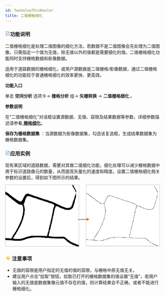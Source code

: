 ```yaml
---
id: TwoValueThinRaster
title: 二值栅格细化
---
```

### ![](../../img/read.gif)功能说明

二值栅格细化是处理二值图像的细化方法，若数据不是二值图像会先处理为二值图像，只需指定一个值为无值，除无值以外的值都是需要细化的值。二值栅格细化功能同时支持栅格数据和影像数据。

适用于道路数据的栅格细化，或用户源数据是二值栅格/影像数据，通过二值栅格细化的功能较于普通栅格细化的效率更快、更高效。

**功能入口**

单击 **空间分析** 选项卡-> **栅格分析** 组-> **矢栅转换** -> **二值栅格细化** 。

**参数说明**

在“二值栅格细化”对话框设置源数据、无值、容限及结果数据等参数，详细参数描述请参看[ **栅格细化**](ThinRaster.htm#1)。

**保存为栅格数据集** ：当源数据为影像数据集，勾选该复选框，生成结果数据集为栅格数据集。

### ![](../../img/read.gif)应用实例

现有某区域的道路数据，需要对其做二值细化功能，细化处理可以减少栅格数据中用于标识道路像元的数量，从而提高矢量化的速度和精度。设置二值栅格细化相关参数的设置后，得到如下图所示的结果。

![](img/TwoValueThinRasterResult3.png)  

  
### ![](../../img/note.png)注意事项

  * 无值的容限是用户指定的无值的值的容限，与栅格中原无值无关。
  * 建议用户点击“拾取”按钮，拾取已打开的栅格数据集的值设置“无值”，若用户输入的无值是数据集像元值不存在的值，则计算结果会不正确，或者不能进行栅格细化。


